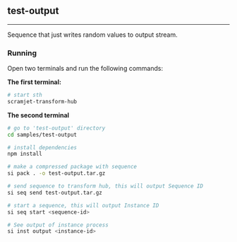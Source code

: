 ## test-output
----
Sequence that just writes random values to output stream.

### Running
Open two terminals and run the following commands:

**The first terminal:**
```bash
# start sth
scramjet-transform-hub
```

**The second terminal**
```bash
# go to 'test-output' directory
cd samples/test-output

# install dependencies
npm install

# make a compressed package with sequence
si pack . -o test-output.tar.gz

# send sequence to transform hub, this will output Sequence ID
si seq send test-output.tar.gz

# start a sequence, this will output Instance ID
si seq start <sequence-id>

# See output of instance process
si inst output <instance-id>
```